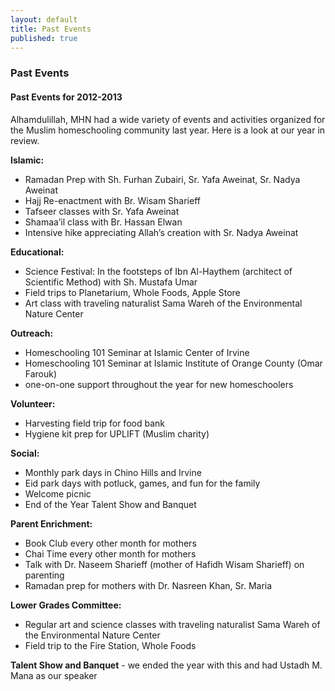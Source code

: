 ```yaml
---
layout: default
title: Past Events
published: true
---
```


### Past Events
#### Past Events for 2012-2013
Alhamdulillah, MHN had a wide variety of events and activities organized for the Muslim homeschooling community last year. Here is a look at our year in review.

**Islamic:**
- Ramadan Prep with Sh. Furhan Zubairi, Sr. Yafa Aweinat, Sr. Nadya Aweinat
- Hajj Re-enactment with Br. Wisam Sharieff
- Tafseer classes with Sr. Yafa Aweinat
- Shamaa’il class with Br. Hassan Elwan
- Intensive hike appreciating Allah’s creation with Sr. Nadya Aweinat

**Educational:**
- Science Festival: In the footsteps of Ibn Al-Haythem (architect of Scientific Method) with Sh. Mustafa Umar
- Field trips to Planetarium, Whole Foods, Apple Store
- Art class with traveling naturalist Sama Wareh of the Environmental Nature Center

**Outreach:**
- Homeschooling 101 Seminar at Islamic Center of Irvine
- Homeschooling 101 Seminar at Islamic Institute of Orange County (Omar Farouk)
- one-on-one support throughout the year for new homeschoolers

**Volunteer:**
- Harvesting field trip for food bank
- Hygiene kit prep for UPLIFT (Muslim charity)

**Social:**
- Monthly park days in Chino Hills and Irvine
- Eid park days with potluck, games, and fun for the family
- Welcome picnic
- End of the Year Talent Show and Banquet

**Parent Enrichment:**
- Book Club every other month for mothers
- Chai Time every other month for mothers
- Talk with Dr. Naseem Sharieff (mother of Hafidh Wisam Sharieff) on parenting
- Ramadan prep for mothers with Dr. Nasreen Khan, Sr. Maria

**Lower Grades Committee:**
- Regular art and science classes with traveling naturalist Sama Wareh of the Environmental Nature Center
- Field trip to the Fire Station, Whole Foods

**Talent Show and Banquet** - we ended the year with this and had Ustadh M. Mana as our speaker
